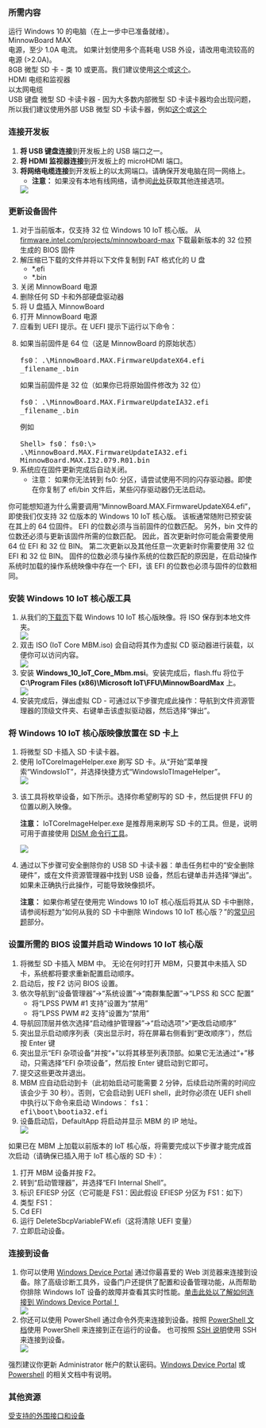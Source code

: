 ﻿ <h3> 所需内容 </h3>
    运行 Windows 10 的电脑（在上一步中已准备就绪）。<br>
    MinnowBoard MAX<br>
    电源，至少 1.0A 电流。 如果计划使用多个高耗电 USB 外设，请改用电流较高的电源 (>2.0A)。<br>
    8GB 微型 SD 卡 - 类 10 或更高。我们建议使用<a href="http://www.amazon.com/gp/product/B00IVPU786" target="_blank">这个</a>或<a href="http://www.amazon.com/SanDisk-Ultra-Micro-SDHC-16GB/dp/9966573445" target="_blank">这个</a>。<br>
    HDMI 电缆和监视器<br>
    以太网电缆<br>
    USB 键盘
    微型 SD 卡读卡器 - 因为大多数内部微型 SD 卡读卡器均会出现问题，所以我们建议使用外部 USB 微型 SD 卡读卡器，例如<a href="http://www.amazon.com/Transcend-Information-Card-Reader-TS-RDF5K/dp/B009D79VH4" target="_blank">这个</a>或<a href="http://www.amazon.com/Kingston-Digital-MobileLite-Multi-Function-FCR-MLG4/dp/B00KX4TORI" target="_blank">这个</a><br>
  <h3> 连接开发板</h3>
  <ol class="setup-content-list">
    <div class="row">
      <div class="col-md-6 col-sm-12">
          <li><b>将 USB 键盘连接</b>到开发板上的 USB 端口之一。</li>
          <li><b>将 HDMI 监视器连接</b>到开发板上的 microHDMI 端口。</li>
          <li>
            <b>将网络电缆连接</b>到开发板上的以太网端口。请确保开发电脑在同一网络上。
            <ul>
              <li><b>注意：</b> 如果没有本地有线网络，请参阅<a href="{{site.baseurl}}/{{page.lang}}/win10/ConnectToDevice.htm" target="_blank">此处</a>获取其他连接选项。</li>
            </ul>
          </li>
      </div>
      <div class="col-md-6 col-sm-12">
        <img src="{{site.baseurl}}/Resources/images/mbm.bmp" class="device-images">
      </div>
    </div>
  </ol>
<h3>更新设备固件</h3>
    <ol class="setup-content-list">
      <div class="row">
        <div class="col-sm-12">
          <li>对于当前版本，仅支持 32 位 Windows 10 IoT 核心版。 从 <a href="http://firmware.intel.com/projects/minnowboard-max" target="_blank">firmware.intel.com/projects/minnowboard-max</a> 下载最新版本的 32 位预生成的 BIOS 固件</li>
          <li>
            解压缩已下载的文件并将以下文件复制到 FAT 格式化的 U 盘
            <ul>
              <li>*.efi</li>
              <li>*.bin</li>
            </ul>
          </li>
          <li>关闭 MinnowBoard 电源</li>
          <li>删除任何 SD 卡和外部硬盘驱动器</li>
          <li>将 U 盘插入 MinnowBoard</li>
          <li>打开 MinnowBoard 电源</li>
          <li>
            应看到 UEFI 提示。在 UEFI 提示下运行以下命令：
          </li>
          <li>
            <p>如果当前固件是 64 位（这是 MinnowBoard 的原始状态）</p>
              <kbd>fs0：</kbd>
              <kbd>.\MinnowBoard.MAX.FirmwareUpdateX64.efi _filename_.bin</kbd>
            <p> 如果当前固件是 32 位（如果你已将原始固件修改为 32 位） </p>
              <kbd>fs0：</kbd>
              <kbd>.\MinnowBoard.MAX.FirmwareUpdateIA32.efi _filename_.bin</kbd>
            <p> 例如</p>
              <kbd>Shell> fs0：</kbd>
              <kbd>fs0:\> .\MinnowBoard.MAX.FirmwareUpdateIA32.efi MinnowBoard.MAX.I32.079.R01.bin</kbd>
          </li>
          <li>
            系统应在固件更新完成后自动关闭。
            <ul>
              <li> 注意： 如果你无法转到 fs0: 分区，请尝试使用不同的闪存驱动器。即使在你复制了 efi/bin 文件后，某些闪存驱动器仍无法启动。</li>
            </ul>
          </li>
        </div>
      </div>
    </ol>
    <p> 你可能想知道为什么需要调用“MinnowBoard.MAX.FirmwareUpdateX64.efi”，即使我们仅支持 32 位版本的 Windows 10 IoT 核心版。
        该板通常随附已预安装在其上的 64 位固件。 EFI 的位数必须与当前固件的位数匹配。 另外，bin 文件的位数还必须与更新该固件所需的位数匹配。
        因此，首次更新时你可能会需要使用 64 位 EFI 和 32 位 BIN。
        第二次更新以及其他任意一次更新时你需要使用 32 位 EFI 和 32 位 BIN。
        固件的位数必须与操作系统的位数匹配的原因是，在启动操作系统时加载的操作系统映像中存在一个 EFI，该 EFI 的位数也必须与固件的位数相同。</p>
<h3> 安装 Windows 10 IoT 核心版工具 </h3>
  <ol class="setup-content-list">
    <div class="row">
      <div class="col-md-6 col-sm-12">
        <li>
          从我们的<a href="{{site.baseurl}}/{{page.lang}}/Downloads.htm" target="_blank">下载页</a>下载 Windows 10 IoT 核心版映像。将 ISO 保存到本地文件夹。
        </li>
      </div>
      <div class="col-md-6 col-sm-12">
        <img class="image-border" src="{{site.baseurl}}/Resources/images/mbm_iso.png">
      </div>
    </div>
    <div class="row">
      <div class="col-md-6 col-sm-12">
        <li>
          双击 ISO (IoT Core MBM.iso) 会自动将其作为虚拟 CD 驱动器进行装载，以便你可以访问内容。
        </li>
      </div>
      <div class="col-md-6 col-sm-12">
        <img class="image-border" src="{{site.baseurl}}/Resources/images/mbm_msi.PNG">
      </div>
    </div>
    <div class="row">
      <div class="col-md-6 col-sm-12">
        <li>
          安装 <b>Windows_10_IoT_Core_Mbm.msi</b>。安装完成后，flash.ffu 将位于 <b>C:\Program Files (x86)\Microsoft IoT\FFU\MinnowBoardMax</b> 上。
        </li>
      </div>
      <div class="col-md-6 col-sm-12">
        <img class="image-border" src="{{site.baseurl}}/Resources/images/mbmffu.PNG">
      </div>
    </div>
    <div class="row">
      <div class="col-md-6 col-sm-12">
        <li>
          安装完成后，弹出虚拟 CD - 可通过以下步骤完成此操作：导航到文件资源管理器的顶级文件夹、右键单击该虚拟驱动器，然后选择“弹出”。
        </li>
      </div>
    </div>
  </ol>
<h3> 将 Windows 10 IoT 核心版映像放置在 SD 卡上 </h3>
  <ol class="setup-content-list">
    <div class="row">
      <div class="col-md-6 col-sm-12">
        <li>
          将微型 SD 卡插入 SD 卡读卡器。
        </li>
      </div>
      <div class="col-md-6 col-sm-12">
      </div>
    </div>
    <div class="row">
      <div class="col-md-6 col-sm-12">
        <li>
           使用 IoTCoreImageHelper.exe 刷写 SD 卡。从“开始”菜单搜索“WindowsIoT”，并选择快捷方式“WindowsIoTImageHelper”。
        </li>
      </div>
      <div class="col-md-6 col-sm-12">
        <img src="{{site.baseurl}}/Resources/images/ImagerHelperSearch.PNG">
      </div>
    </div>
    <div class="row">
      <div class="col-md-6 col-sm-12">
        <li>
          <p>该工具将枚举设备，如下所示。选择你希望刷写的 SD 卡，然后提供 FFU 的位置以刷入映像。</p>
          <p><b>注意：</b> IoTCoreImageHelper.exe 是推荐用来刷写 SD 卡的工具。但是，说明可用于直接使用 <a href="{{site.baseurl}}/{{page.lang}}/win10/samples/DISM.htm" target="_blank">DISM 命令行工具</a>。</p>
        </li>
      </div>
      <div class="col-md-6 col-sm-12">
        <img src="{{site.baseurl}}/Resources/images/mbm_imagehelper.PNG">
      </div>
    </div>
    <div class="row">
      <div class="col-md-6 col-sm-12">
        <li>
          <p>通过以下步骤可安全删除你的 USB SD 卡读卡器：单击任务栏中的“安全删除硬件”，或在文件资源管理器中找到 USB 设备，然后右键单击并选择“弹出”。 如果未正确执行此操作，可能导致映像损坏。</p>
          <p><b>注意：</b> 如果你希望在使用完 Windows 10 IoT 核心版后将其从 SD 卡中删除，请参阅标题为“如何从我的 SD 卡中删除 Windows 10 IoT 核心版？”的<a href="{{site.baseurl}}/{{page.lang}}/Faqs.htm" target="_blank">常见问题</a>部分。</p>
        </li>
      </div>
      <div class="col-md-6 col-sm-12">
      </div>
    </div>
  </ol>

<h3>设置所需的 BIOS 设置并启动 Windows 10 IoT 核心版</h3>
<ol class="setup-content-list">
  <div class="row">
    <div class="col-md-6 col-sm-12">
      <li>将微型 SD 卡插入 MBM 中。 无论在何时打开 MBM，只要其中未插入 SD 卡，系统都将要求重新配置启动顺序。</li>
      <li>启动后，按 F2 访问 BIOS 设置。</li>
      <li>
        依次导航到“设备管理器”->“系统设置”->“南群集配置”->“LPSS 和 SCC 配置”
        <ul>
          <li>将“LPSS PWM #1 支持”设置为“禁用”</li>
          <li>将“LPSS PWM #2 支持”设置为“禁用”</li>
        </ul>
      </li>
      <li>导航回顶层并依次选择“启动维护管理器”->“启动选项”>“更改启动顺序”</li>
      <li>突出显示启动顺序列表（突出显示时，将在屏幕右侧看到“更改顺序”），然后按 Enter 键</li>
      <li>突出显示“EFI 杂项设备”并按“+”以将其移至列表顶部。如果它无法通过“+”移动，只需选择“EFI 杂项设备”，然后按 Enter 键启动到它即可。</li>
      <li>提交这些更改并退出。</li>
      <li>
        MBM 应自动启动到卡（此初始启动可能需要 2 分钟，后续启动所需的时间应该会少于 30 秒）。否则，它会启动到 UEFI shell，此时你必须在 UEFI shell 中执行以下命令来启动 Windows：
        <kbd>fs1：</kbd><br/>
        <kbd>efi\boot\bootia32.efi</kbd>
      </li>
      <li>设备启动后，DefaultApp 将启动并显示 MBM 的 IP 地址。</li>
    </div>
    <div class="col-md-6 col-sm-12">
      <img src="{{site.baseurl}}/Resources/images/DefaultAppMBM.png">
    </div>
  </div>
</ol>
<p>如果已在 MBM 上加载以前版本的 IoT 核心版，将需要完成以下步骤才能完成首次启动（请确保已插入用于 IoT 核心版的 SD 卡）：</p>
<ol class="setup-content-list">
  <div class="row">
    <div class="col-md-6 col-sm-12">
      <li>打开 MBM 设备并按 F2。</li>
      <li>转到“启动管理器”，并选择“EFI Internal Shell”。</li>
      <li>标识 EFIESP 分区（它可能是 FS1：因此假设 EFIESP 分区为 FS1：如下）</li>
      <li>类型 FS1：</li>
      <li>Cd EFI</li>
      <li>运行 DeleteSbcpVariableFW.efi（这将清除 UEFI 变量）</li>
      <li>立即启动设备。</li>
    </div>
  </div>
</ol>
<h3>连接到设备</h3>
<ol class="setup-content-list">
  <div class="row">
    <div class="col-md-6 col-sm-12">
      <li>
        你可以使用 <a href="{{site.baseurl}}/{{page.lang}}/win10/tools/DevicePortal.htm" target="_blank">Windows Device Portal</a> 通过你最喜爱的 Web 浏览器来连接到设备。除了高级诊断工具外，设备门户还提供了配置和设备管理功能，从而帮助你排除 Windows IoT 设备的故障并查看其实时性能。<a href="{{site.baseurl}}/{{page.lang}}/win10/tools/DevicePortal.htm" target="_blank">单击此处以了解如何连接到 Windows Device Portal！</a>
      </li>
    </div>
    <div class="col-md-6 col-sm-12">
      <img class="device-images" src="{{site.baseurl}}/Resources/images/deviceportal/deviceportal_small_mbm.png">
    </div>
  </div>
  <div class="row">
    <div class="col-md-6 col-sm-12">
      <li>
        你还可以使用 PowerShell 通过命令外壳来连接到设备。按照 <a href="{{site.baseurl}}/{{page.lang}}/win10/samples/PowerShell.htm" target="_blank">PowerShell 文档</a>使用 PowerShell 来连接到正在运行的设备。 也可按照 <a href="{{site.baseurl}}/{{page.lang}}/win10/samples/SSH.htm" target="_blank">SSH 说明</a>使用 SSH 来连接到设备。
      </li>
    </div>
    <div class="col-md-6 col-sm-12">
      <img class="device-images" src="{{site.baseurl}}/Resources/images/powershell/connection.png">
    </div>
  </div>
</ol>
<div>
  强烈建议你更新 Administrator 帐户的默认密码。<a href="{{site.baseurl}}/{{page.lang}}/win10/tools/DevicePortal.htm" target="_blank">Windows Device Portal</a> 或 <a href="{{site.baseurl}}/{{page.lang}}/win10/samples/PowerShell.htm" target="_blank">Powershell</a> 的相关文档中有说明。
</div>
<h3> 其他资源 </h3>
<p><a href="{{site.baseurl}}/{{page.lang}}/win10/SupportedInterfaces.htm" target="_blank">受支持的外围接口和设备</a></p>
